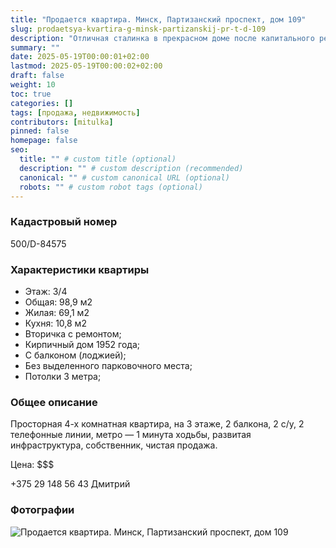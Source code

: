 ```yaml
---
title: "Продается квартира. Минск, Партизанский проспект, дом 109"
slug: prodaetsya-kvartira-g-minsk-partizanskij-pr-t-d-109
description: "Отличная сталинка в прекрасном доме после капитального ремонта"
summary: ""
date: 2025-05-19T00:00:01+02:00
lastmod: 2025-05-19T00:00:02+02:00
draft: false
weight: 10
toc: true
categories: []
tags: [продажа, недвижимость]
contributors: [mitulka]
pinned: false
homepage: false
seo:
  title: "" # custom title (optional)
  description: "" # custom description (recommended)
  canonical: "" # custom canonical URL (optional)
  robots: "" # custom robot tags (optional)
---
```


### Кадастровый номер 
500/D-84575

### Характеристики квартиры
- Этаж: 3/4
- Общая: 98,9 м2
- Жилая: 69,1 м2
- Кухня: 10,8 м2
- Вторичка с ремонтом;
- Кирпичный дом 1952 года;
- С балконом (лоджией);
- Без выделенного парковочного места;
- Потолки 3 метра;

### Общее описание
Просторная 4-х комнатная квартира, на 3 этаже, 2 балкона, 2 с/у, 2 телефонные линии, метро — 1 минута ходьбы, развитая инфраструктура, собственник, чистая продажа.

Цена: $$$

+375 29 148 56 43 Дмитрий

### Фотографии
![Продается квартира. Минск, Партизанский проспект, дом 109](../img/1-prodaetsya-kvartira-g-minsk-partizanskij-pr-t-d-109.jpg)